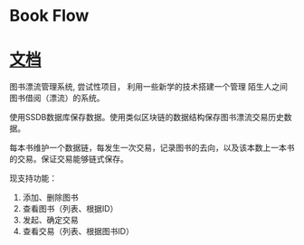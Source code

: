 # Book Flow

# [文档](docs/SUMMARY.md)

图书漂流管理系统, 尝试性项目， 利用一些新学的技术搭建一个管理 陌生人之间图书借阅（漂流）的系统。

使用SSDB数据库保存数据。使用类似区块链的数据结构保存图书漂流交易历史数据。

每本书维护一个数据链，每发生一次交易，记录图书的去向，以及该本数上一本书的交易。保证交易能够链式保存。

现支持功能：

1. 添加、删除图书
1. 查看图书（列表、根据ID）
1. 发起、确定交易
1. 查看交易（列表、根据图书ID）
